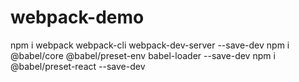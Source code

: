 # webpack-demo
npm i webpack webpack-cli webpack-dev-server --save-dev
npm i @babel/core @babel/preset-env babel-loader --save-dev
npm i @babel/preset-react --save-dev